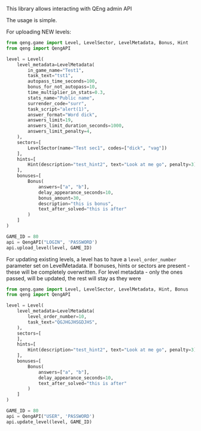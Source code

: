 This library allows interacting with QEng admin API

The usage is simple.

For uploading NEW levels:
```python
from qeng.game import Level, LevelSector, LevelMetadata, Bonus, Hint
from qeng import QengAPI

level = Level(
    level_metadata=LevelMetadata(
        in_game_name="Test1",
        task_text="tst1",
        autopass_time_seconds=100,
        bonus_for_not_autopass=10,
        time_multiplier_in_stats=0.3,
        stats_name="Public name",
        surrender_code="surr",
        task_script="alert(1)",
        answer_format="Word dick",
        answers_limit=19,
        answers_limit_duration_seconds=1000,
        answers_limit_penalty=4,
    ),
    sectors=[
        LevelSector(name="Test sec1", codes=["dick", "vag"])
    ],
    hints=[
        Hint(description="test_hint2", text="Look at me go", penalty=3)
    ],
    bonuses=[
        Bonus(
            answers=["a", "b"],
            delay_appearance_seconds=10,
            bonus_amount=30,
            description="this is bonus",
            text_after_solved="this is after"
        )
    ]
)

GAME_ID = 80
api = QengAPI("LOGIN", 'PASSWORD')
api.upload_level(level, GAME_ID)
```

For updating existing levels, a level has to have a `level_order_number` parameter set on LevelMetadata.
If bonuses, hints or sectors are present - these will be completely overwritten.
For level metadata - only the ones passed, will be updated, the rest will stay as they were

```python
from qeng.game import Level, LevelSector, LevelMetadata, Hint, Bonus
from qeng import QengAPI

level = Level(
    level_metadata=LevelMetadata(
        level_order_number=10,
        task_text="QGJHGJHSGDJHS",
    ),
    sectors=[
    ],
    hints=[
        Hint(description="test_hint2", text="Look at me go", penalty=3)
    ],
    bonuses=[
        Bonus(
            answers=["a", "b"],
            delay_appearance_seconds=10,
            text_after_solved="this is after"
        )
    ]
)

GAME_ID = 80
api = QengAPI("USER", 'PASSWORD')
api.update_level(level, GAME_ID)
```